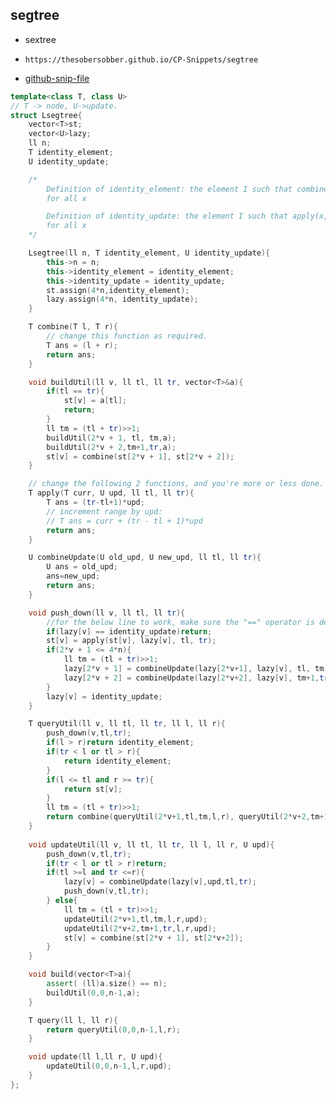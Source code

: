 
## segtree

- sextree
- ```
  https://thesobersobber.github.io/CP-Snippets/segtree
  ```
- [github-snip-file](https://github.com/theSoberSobber/CP-Snippets/blob/main/snippets.json#L1276)

```cpp
template<class T, class U>
// T -> node, U->update.
struct Lsegtree{
    vector<T>st;
    vector<U>lazy;
    ll n;
    T identity_element;
    U identity_update;

    /*
        Definition of identity_element: the element I such that combine(x,I) = x
        for all x

        Definition of identity_update: the element I such that apply(x,I) = x
        for all x        
    */

    Lsegtree(ll n, T identity_element, U identity_update){
        this->n = n;
        this->identity_element = identity_element;
        this->identity_update = identity_update;
        st.assign(4*n,identity_element);
        lazy.assign(4*n, identity_update);
    }

    T combine(T l, T r){
        // change this function as required.
        T ans = (l + r);
        return ans;
    }

    void buildUtil(ll v, ll tl, ll tr, vector<T>&a){
        if(tl == tr){
            st[v] = a[tl];
            return;
        }
        ll tm = (tl + tr)>>1;
        buildUtil(2*v + 1, tl, tm,a);
        buildUtil(2*v + 2,tm+1,tr,a);
        st[v] = combine(st[2*v + 1], st[2*v + 2]);
    }

    // change the following 2 functions, and you're more or less done.
    T apply(T curr, U upd, ll tl, ll tr){
        T ans = (tr-tl+1)*upd;
        // increment range by upd:
        // T ans = curr + (tr - tl + 1)*upd
        return ans;
    }

    U combineUpdate(U old_upd, U new_upd, ll tl, ll tr){
        U ans = old_upd;
        ans=new_upd;
        return ans;
    }  

    void push_down(ll v, ll tl, ll tr){
        //for the below line to work, make sure the "==" operator is defined for U.
        if(lazy[v] == identity_update)return;
        st[v] = apply(st[v], lazy[v], tl, tr);
        if(2*v + 1 <= 4*n){
            ll tm = (tl + tr)>>1;
            lazy[2*v + 1] = combineUpdate(lazy[2*v+1], lazy[v], tl, tm);
            lazy[2*v + 2] = combineUpdate(lazy[2*v+2], lazy[v], tm+1,tr);            
        }
        lazy[v] = identity_update;
    }

    T queryUtil(ll v, ll tl, ll tr, ll l, ll r){
        push_down(v,tl,tr);
        if(l > r)return identity_element;
        if(tr < l or tl > r){
            return identity_element;
        }
        if(l <= tl and r >= tr){
            return st[v];
        }
        ll tm = (tl + tr)>>1;
        return combine(queryUtil(2*v+1,tl,tm,l,r), queryUtil(2*v+2,tm+1,tr,l,r));
    }
 
    void updateUtil(ll v, ll tl, ll tr, ll l, ll r, U upd){
        push_down(v,tl,tr); 
        if(tr < l or tl > r)return;
        if(tl >=l and tr <=r){
            lazy[v] = combineUpdate(lazy[v],upd,tl,tr);
            push_down(v,tl,tr);
        } else{
            ll tm = (tl + tr)>>1;
            updateUtil(2*v+1,tl,tm,l,r,upd);
            updateUtil(2*v+2,tm+1,tr,l,r,upd);
            st[v] = combine(st[2*v + 1], st[2*v+2]);
        }
    }

    void build(vector<T>a){
        assert( (ll)a.size() == n);
        buildUtil(0,0,n-1,a);
    }

    T query(ll l, ll r){
        return queryUtil(0,0,n-1,l,r);
    }

    void update(ll l,ll r, U upd){
        updateUtil(0,0,n-1,l,r,upd);
    }
};
```

